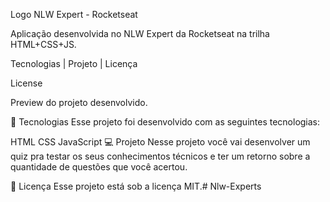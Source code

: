 Logo NLW Expert - Rocketseat

Aplicação desenvolvida no NLW Expert da Rocketseat na trilha HTML+CSS+JS.

Tecnologias   |    Projeto   |    Licença

License


Preview do projeto desenvolvido.

🚀 Tecnologias
Esse projeto foi desenvolvido com as seguintes tecnologias:

HTML
CSS
JavaScript
💻 Projeto
Nesse projeto você vai desenvolver um quiz pra testar os seus conhecimentos técnicos e ter um retorno sobre a quantidade de questões que você acertou.

📝 Licença
Esse projeto está sob a licença MIT.# Nlw-Experts
